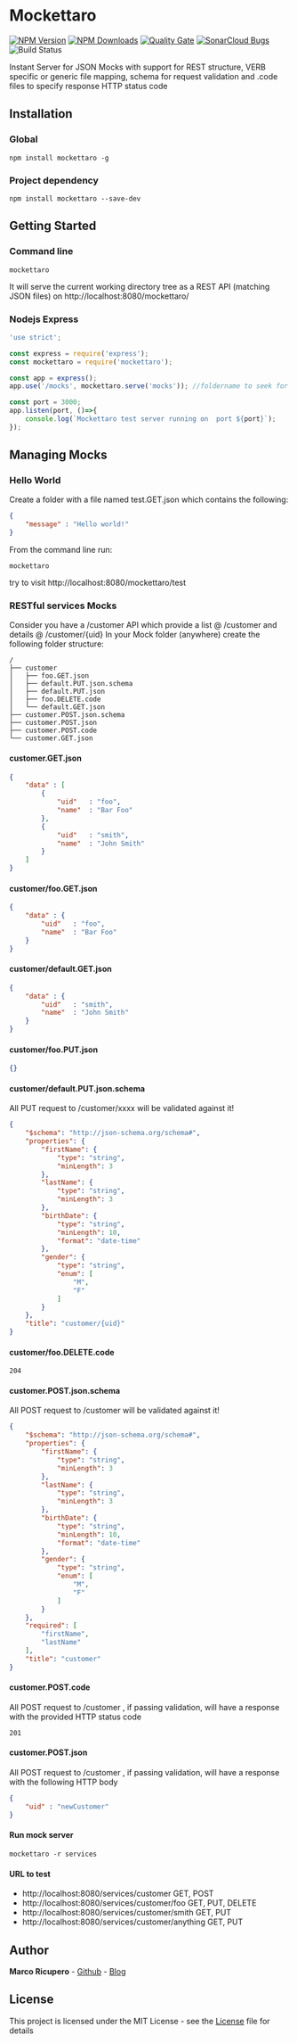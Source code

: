 # Mockettaro

[![NPM Version](http://img.shields.io/npm/v/mockettaro.svg?style=flat)](https://www.npmjs.org/package/mockettaro)
[![NPM Downloads](https://img.shields.io/npm/dm/mockettaro.svg?style=flat)](https://npmcharts.com/compare/mockettaro?minimal=true)
[![Quality Gate](https://sonarcloud.io/api/badges/gate?key=mockettaro)](https://sonarcloud.io/dashboard?id=mockettaro)
[![SonarCloud Bugs](https://sonarcloud.io/api/badges/measure?key=mockettaro&metric=bugs)](https://sonarcloud.io/component_measures?id=mockettaro&metric=bugs)
![Build Status](http://ci.marketto.it/buildStatus/icon?job=Mockettaro)


Instant Server for JSON Mocks with support for REST structure, VERB specific or generic file mapping, schema for request validation and .code files to specify response HTTP status code

## Installation
### Global
```{r, engine='bash', global_install}
npm install mockettaro -g
```

### Project dependency
```{r, engine='bash', dev_install}
npm install mockettaro --save-dev
```

## Getting Started
### Command line
```{r, engine='bash', run}
mockettaro
```
It will serve the current working directory tree as a REST API (matching JSON files) on http://localhost:8080/mockettaro/

### Nodejs Express
```js
'use strict';

const express = require('express');
const mockettaro = require('mockettaro');

const app = express();
app.use('/mocks', mockettaro.serve('mocks')); //foldername to seek for folderTree / json files

const port = 3000;
app.listen(port, ()=>{
    console.log(`Mockettaro test server running on  port ${port}`);
});
```

## Managing Mocks
### Hello World
Create a folder with a file named test.GET.json which contains the following:
```json
{
    "message" : "Hello world!"
}
```
From the command line run:
```{r, engine='bash', run}
mockettaro
```
try to visit http://localhost:8080/mockettaro/test

### RESTful services Mocks
Consider you have a /customer API which provide a list @ /customer and details @ /customer/{uid}
In your Mock folder (anywhere) create the following folder structure:
```
/
├── customer
│   ├── foo.GET.json
│   ├── default.PUT.json.schema
│   ├── default.PUT.json
│   ├── foo.DELETE.code
│   └── default.GET.json
├── customer.POST.json.schema
├── customer.POST.json
├── customer.POST.code
└── customer.GET.json
```

#### customer.GET.json
```json
{
    "data" : [
        {
            "uid"   : "foo",
            "name"  : "Bar Foo"
        },
        {
            "uid"   : "smith",
            "name"  : "John Smith"
        }
    ]
}
```

#### customer/foo.GET.json
```json
{
    "data" : {
        "uid"   : "foo",
        "name"  : "Bar Foo"
    }
}
```

#### customer/default.GET.json
```json
{
    "data" : {
        "uid"   : "smith",
        "name"  : "John Smith"
    }
}
```

#### customer/foo.PUT.json
```json
{}
```

#### customer/default.PUT.json.schema
All PUT request to /customer/xxxx will be validated against it!
```json
{
    "$schema": "http://json-schema.org/schema#",
    "properties": {
        "firstName": {
            "type": "string",
            "minLength": 3
        },
        "lastName": {
            "type": "string",
            "minLength": 3
        },
        "birthDate": {
            "type": "string",
            "minLength": 10,
            "format": "date-time"
        },
        "gender": {
            "type": "string",
            "enum": [
                "M",
                "F"
            ]
        }
    },
    "title": "customer/{uid}"
}
```

#### customer/foo.DELETE.code
```text
204
```

#### customer.POST.json.schema
All POST request to /customer will be validated against it!
```json
{
    "$schema": "http://json-schema.org/schema#",
    "properties": {
        "firstName": {
            "type": "string",
            "minLength": 3
        },
        "lastName": {
            "type": "string",
            "minLength": 3
        },
        "birthDate": {
            "type": "string",
            "minLength": 10,
            "format": "date-time"
        },
        "gender": {
            "type": "string",
            "enum": [
                "M",
                "F"
            ]
        }
    },
    "required": [
        "firstName",
        "lastName"
    ],
    "title": "customer"
}
```

#### customer.POST.code
All POST request to /customer , if passing validation, will have a response with the provided HTTP status code
```text
201
```

#### customer.POST.json
All POST request to /customer , if passing validation, will have a response with the following HTTP body
```json
{
    "uid" : "newCustomer"
}
```

#### Run mock server
```{r, engine='bash', run}
mockettaro -r services
```

#### URL to test
* http://localhost:8080/services/customer           GET, POST
* http://localhost:8080/services/customer/foo       GET, PUT, DELETE
* http://localhost:8080/services/customer/smith     GET, PUT
* http://localhost:8080/services/customer/anything  GET, PUT



## Author
**Marco Ricupero** - [Github](https://github.com/Marketto) - [Blog](http://blog.marketto.it)


## License
This project is licensed under the MIT License - see the [License](/LICENSE) file for details
